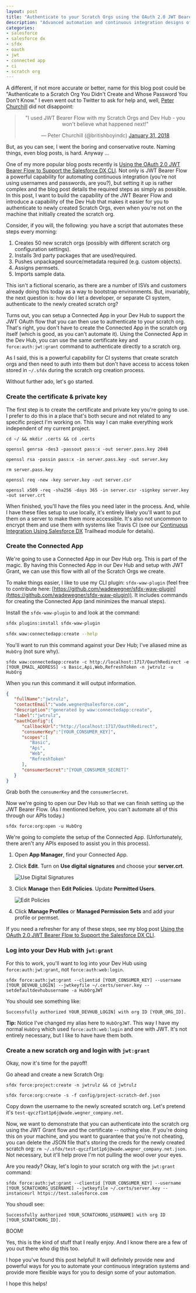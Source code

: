 ```yaml
---
layout: post
title: "Authenticate to your Scratch Orgs using the OAuth 2.0 JWT Bearer Flow"
description: "Advanced automation and continuous integration designs often separate the creation of a scratch org from the use of the scratch org. In this scenario, you need a way to authenticate to the newly created scratch org. Fortunately, you can use a Connected App configured for the OAuth 2.0 JWT Bearer Flow in your Dev Hub to perform a non-interactive login into a scratch org created from that Dev Hub. In this post we'll look at the steps required to get this to work."
categories: 
- salesforce
- salesforce dx
- sfdx
- oauth
- jwt
- connected app
- ci
- scratch org
---
```


A different, if not more accurate or better, name for this blog post could be "Authenticate to a Scratch Org You Didn't Create and Whose Password You Don't Know." I even went out to Twitter to ask for help and, well, [Peter Churchill](https://twitter.com/britishboyindc) did not disappoint:

<center><blockquote class="twitter-tweet" data-conversation="none" data-lang="en"><p lang="en" dir="ltr">&quot;I used JWT Bearer Flow with my Scratch Orgs and Dev Hub - you won&#39;t believe what happened next!&quot;</p>&mdash; Peter Churchill (@britishboyindc) <a href="https://twitter.com/britishboyindc/status/958702877475790848?ref_src=twsrc%5Etfw">January 31, 2018</a></blockquote>
<script async src="https://platform.twitter.com/widgets.js" charset="utf-8"></script></center>

But, as you can see, I went the boring and conservative route. Naming things, even blog posts, is hard. Anyway ...

One of my more popular blog posts recently is [Using the OAuth 2.0 JWT Bearer Flow to Support the Salesforce DX CLI](http://www.wadewegner.com/2017/04/using-the-oauth-2-jwt-bearer-flow-to-support-the-salesforcedx-cli/). Not only is JWT Bearer Flow a powerful capability for automating continuous integration (you're not using usernames and passwords, are you?), but setting it up is rather complex and the blog post details the required steps as simply as possible. In this post, I want to build the capability of the JWT Bearer Flow and introduce a capability of the Dev Hub that makes it easier for you to authenticate to newly created Scratch Orgs, even when you're not on the machine that initially created the scratch org.

Consider, if you will, the following: you have a script that automates these steps every morning:

1. Creates 50 new scratch orgs (possibly with different scratch org configuration settings).
2. Installs 3rd party packages that are used/required.
3. Pushes unpackaged source/metadata required (e.g. custom objects).
4. Assigns permsets.
5. Imports sample data.

This isn't a fictional scenario, as there are a number of ISVs and customers already doing this today as a way to bootstrap environments. But, invariably, the next question is: how do I let a developer, or separate CI system, authenticate to the newly created scratch org?

Turns out, you can setup a Connected App in your Dev Hub to support the JWT OAuth flow that you can then use to authenticate to your scratch org. That's right, you don't have to create the Connected App in the scratch org itself (which is good, as you can't automate it). Using the Connected App in the Dev Hub, you can use the same certificate key and `force:auth:jwt:grant` command to authenticate directly to a scratch org.

As I said, this is a powerful capability for CI systems that create scratch orgs and then need to auth into them but don't have access to access token stored in `~/.sfdx` during the scratch org creation process.

Without further ado, let's go started.

### Create the certificate & private key

The first step is to create the certificate and private key you're going to use. I prefer to do this in a place that's both secure and not related to any specific project I'm working on. This way I can make everything work independent of my current project.

    cd ~/ && mkdir .certs && cd .certs

    openssl genrsa -des3 -passout pass:x -out server.pass.key 2048

    openssl rsa -passin pass:x -in server.pass.key -out server.key

    rm server.pass.key

    openssl req -new -key server.key -out server.csr

    openssl x509 -req -sha256 -days 365 -in server.csr -signkey server.key -out server.crt

When finished, you'll have the files you need later in the process. And, while I have these files setup to use locally, it's entirely likely you'll want to put them on a server to make them more accessible. It's also not uncommon to encrypt them and use them with systems like Travis CI (see our [Continuous Integration Using Salesforce DX](https://trailhead.salesforce.com/trails/sfdx_get_started/modules/sfdx_travis_ci) Trailhead module for details).

### Create the Connected App

We're going to use a Connected App in our Dev Hub org. This is part of the magic. By having this Connected App in our Dev Hub and setup with JWT Grant, we can use this flow with all of the Scratch Orgs we create.

To make things easier, I like to use my CLI plugin: `sfdx-waw-plugin` (feel free to contribute here: [https://github.com/wadewegner/sfdx-waw-plugin](https://github.com/wadewegner/sfdx-waw-plugin)). It includes commands for creating the Connected App (and minimizes the manual steps).

Install the `sfdx-waw-plugin` to and look at the command:

```bash
sfdx plugins:install sfdx-waw-plugin

sfdx waw:connectedapp:create --help
```

You'll want to run this command against your Dev Hub; I've aliased mine as `HubOrg` (not sure why).

    sfdx waw:connectedapp:create -c http://localhost:1717/OauthRedirect -e [YOUR_EMAIL_ADDRESS] -s Basic,Api,Web,RefreshToken -n jwtrulz -u HubOrg

When you run this command it will output information.

```json
{
   "fullName":"jwtrulz",
   "contactEmail":"wade.wegner@salesforce.com",
   "description":"generated by waw:connectedapp:create",
   "label":"jwtrulz",
   "oauthConfig":{
      "callbackUrl":"http://localhost:1717/OauthRedirect",
      "consumerKey":"[YOUR_CONSUMER_KEY]",
      "scopes":[
         "Basic",
         "Api",
         "Web",
         "RefreshToken"
      ],
      "consumerSecret":"[YOUR_CONSUMER_SECRET]"
   }
}
```

Grab both the `consumerKey` and the `consumerSecret`.

Now we're going to open our Dev Hub so that we can finish setting up the JWT Bearer Flow. (As I mentioned before, you can't automate all of this through our APIs today.)

    sfdx force:org:open -u HubOrg

We're going to complete the setup of the Connected App. (Unfortunately, there aren't any APIs exposed to assist you in this process).

1. Open **App Manager**, find your Connected App.

2. Click **Edit**. Turn on **Use digital signatures** and choose your **server.crt**.

    ![Use Digital Signatures](https://user-images.githubusercontent.com/746259/35624777-d75b3892-0644-11e8-89c2-4aa83e18d50b.png)

3. Click **Manage** then **Edit Policies**. Update **Permitted Users**.

    ![Edit Policies](https://user-images.githubusercontent.com/746259/35624805-ef677694-0644-11e8-9f66-40050f404cea.png)

4. Click **Manage Profiles** or **Managed Permission Sets** and add your profile or permset.

If you need a refresher for any of these steps, see my blog post [Using the OAuth 2.0 JWT Bearer Flow to Support the Salesforce DX CLI](http://www.wadewegner.com/2017/04/using-the-oauth-2-jwt-bearer-flow-to-support-the-salesforcedx-cli/).

### Log into your Dev Hub with `jwt:grant`

For this to work, you'll want to log into your Dev Hub using `force:auth:jwt:grant`, not `force:auth:web:login`. 

    sfdx force:auth:jwt:grant --clientid [YOUR_CONSUMER_KEY] --username [YOUR_DEVHUB_LOGIN] --jwtkeyfile ~/.certs/server.key --setdefaultdevhubusername -a HubOrgJWT

You should see something like:

    Successfully authorized YOUR_DEVHUB_LOGIN] with org ID [YOUR_ORG_ID].

**Tip:** Notice I've changed my alias here to `HubOrgJWT`. This way I have my normal `HubOrg` which used `force:auth:web:login` and one with JWT. It's not entirely necessary, but I like to have have them both.

### Create a new scratch org and login with `jwt:grant`

Okay, now it's time for the payoff!

Go ahead and create a new Scratch Org:

    sfdx force:project:create -n jwtrulz && cd jwtrulz

    sfdx force:org:create -s -f config/project-scratch-def.json

Copy down the username to the newly screated scratch org. Let's pretend it's `test-qyczf1ot1p6j@wade.wegner_company.net`.

Now, we want to demonstrate that you can authenticate into the scratch org using the JWT Grant flow and the certificate -- nothing else. If you're doing this on your machine, and you want to guarantee that you're not cheating, you can delete the JSON file that's storing the creds for the newly created scratch org: `rm ~/.sfdx/test-qyczf1ot1p6j@wade.wegner_company.net.json`. Not necessary, but it'll help prove I'm not pulling the wool over your eyes.

Are you ready? Okay, let's login to your scratch org with the `jwt:grant` command:

    sfdx force:auth:jwt:grant --clientid [YOUR_CONSUMER_KEY] --username [YOUR_SCRATCHORG_USERNAME] --jwtkeyfile ~/.certs/server.key --instanceurl https://test.salesforce.com

You shoudl see:

    Successfully authorized YOUR_SCRATCHORG_USERNAME] with org ID [YOUR_SCRATCHORG_ID].

BOOM!

Yes, this is the kind of stuff that I really enjoy. And I know there are a few of you out there who dig this too.

I hope you've found this post helpful! It will definitely provide new and powerful ways for you to automate your continuous integration systems and provide more flexible ways for you to design some of your automation.

I hope this helps!